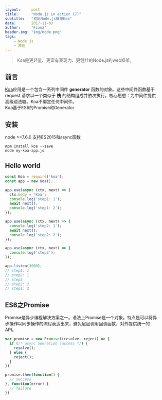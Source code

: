 ```yaml
---
layout:     post
title:      "Node.js in action (7)"
subtitle:   "初始Node.js框架Koa"
date:       2017-11-03
author:     "Fiona"
header-img: "img/node.png"
tags:
    - Node.js
    - 原创
---
```


> Koa是更轻量、更富有表现力、更健壮的Node.js的web框架。

## 前言  
[Koa](http://koajs.com)应用是一个包含一系列中间件 **generator** 函数的对象。这些中间件函数基于 request 请求以一个类似于 **栈** 的结构组成并依次执行。核心思想：为中间件提供高级语法糖。Koa不绑定任何中间件。  
Koa基于ES6的Promise和Generator

## 安装
node >=7.6.0 支持ES2015和async函数
```shell
npm install koa --save
node my-koa-app.js
```

## Hello world
```javascript
const Koa = require('koa');
const app = new Koa();

app.use(async (ctx, next) => {
  ctx.body = 'Koa';
  console.log('step1: 1');
  await next();
  console.log('step1: 2');
});

app.use(async (ctx, next) => {
  console.log('step2: 1');
  await next();
  console.log('step2: 2');
});

app.use(async (ctx, next) => {
  console.log('step3');
});

app.listen(3000);
// step1: 1
// step2: 1
// step3
// step2: 2
// step1: 2
```

## ES6之Promise
Promise是异步编程解决方案之一。语法上Promise是一个对象。特点是可以将异步操作以同步操作的流程表达出来，避免层层调用回调函数，对外提供统一的API。
```javascript
var promise = new Promise((resolve, reject) => {
  if (/* async operation success */) {
    resolve();
  } else {
    reject();
  }
})

promise.then(function() {
  // success
}, function(error) {
  // failure
})
```

